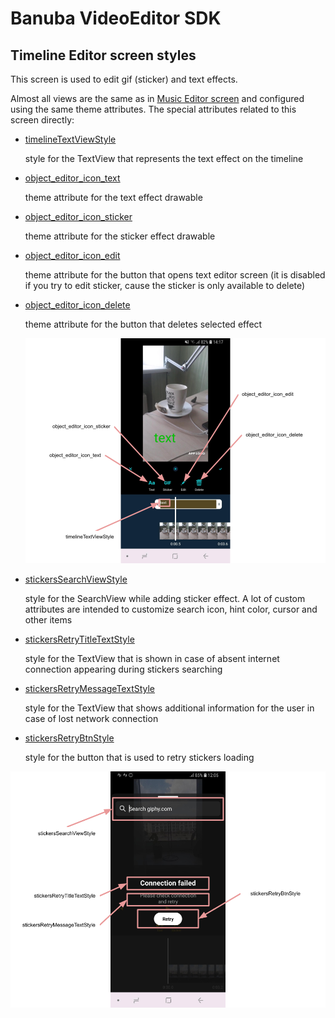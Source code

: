 # Banuba VideoEditor SDK
## Timeline Editor screen styles

This screen is used to edit gif (sticker) and text effects. 

Almost all views are the same as in [Music Editor screen](music_editor_styles.md) and configured using the same theme attributes. The special attributes related to this screen directly:

- [timelineTextViewStyle](app/src/main/res/values/themes.xml#L183)

    style for the TextView that represents the text effect on the timeline

- [object_editor_icon_text](app/src/main/res/values/themes.xml#L184)

    theme attribute for the text effect drawable

- [object_editor_icon_sticker](app/src/main/res/values/themes.xml#L185)

    theme attribute for the sticker effect drawable

- [object_editor_icon_edit](app/src/main/res/values/themes.xml#L186)

    theme attribute for the button that opens text editor screen (it is disabled if you try to edit sticker, cause the sticker is only available to delete)
- [object_editor_icon_delete](app/src/main/res/values/themes.xml#L187)

    theme attribute for the button that deletes selected effect

    ![img](screenshots/timeline1.png)

- [stickersSearchViewStyle](app/src/main/res/values/themes.xml#L177)

    style for the SearchView while adding sticker effect. A lot of custom attributes are intended to customize search icon, hint color, cursor and other items
- [stickersRetryTitleTextStyle](app/src/main/res/values/themes.xml#L178)

    style for the TextView that is shown in case of absent internet connection appearing during stickers searching
- [stickersRetryMessageTextStyle](app/src/main/res/values/themes.xml#L179)

    style for the TextView that shows additional information for the user in case of lost network connection
- [stickersRetryBtnStyle](app/src/main/res/values/themes.xml#L180)

    style for the button that is used to retry stickers loading

![img](screenshots/timeline2.png)
